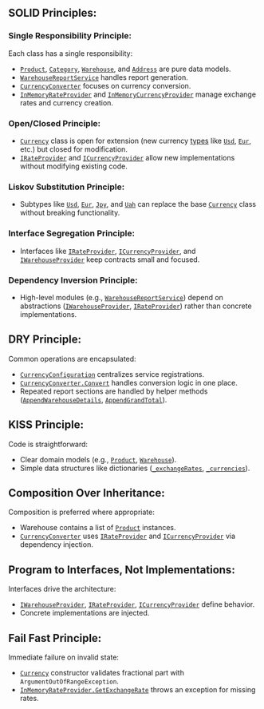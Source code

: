 ## SOLID Principles:

### Single Responsibility Principle:

Each class has a single responsibility:
- [`Product`](https://github.com/NikitaPolivanchuk/Software-Engineering/blob/162d2f3db82434681d8ea3e2287d51061a84fb5c/lab1/App/Entities/Product.cs), [`Category`](https://github.com/NikitaPolivanchuk/Software-Engineering/blob/162d2f3db82434681d8ea3e2287d51061a84fb5c/lab1/App/Entities/Category.cs), [`Warehouse`](https://github.com/NikitaPolivanchuk/Software-Engineering/blob/162d2f3db82434681d8ea3e2287d51061a84fb5c/lab1/App/Entities/Warehouse.cs), and [`Address`](https://github.com/NikitaPolivanchuk/Software-Engineering/blob/162d2f3db82434681d8ea3e2287d51061a84fb5c/lab1/App/ValueObjects/Address.cs) are pure data models.
- [`WarehouseReportService`](https://github.com/NikitaPolivanchuk/Software-Engineering/blob/162d2f3db82434681d8ea3e2287d51061a84fb5c/lab1/App/Services/WarehouseReportService.cs) handles report generation.
- [`CurrencyConverter`](https://github.com/NikitaPolivanchuk/Software-Engineering/blob/162d2f3db82434681d8ea3e2287d51061a84fb5c/lab1/Finance/Services/CurrencyConverter.cs) focuses on currency conversion.
- [`InMemoryRateProvider`](https://github.com/NikitaPolivanchuk/Software-Engineering/blob/162d2f3db82434681d8ea3e2287d51061a84fb5c/lab1/Finance/Providers/InMemoryRateProvider.cs) and [`InMemoryCurrencyProvider`](https://github.com/NikitaPolivanchuk/Software-Engineering/blob/162d2f3db82434681d8ea3e2287d51061a84fb5c/lab1/Finance/Providers/InMemoryCurrencyProvider.cs) manage exchange rates and currency creation.

### Open/Closed Principle:

- [`Currency`](https://github.com/NikitaPolivanchuk/Software-Engineering/blob/162d2f3db82434681d8ea3e2287d51061a84fb5c/lab1/Finance/Models/Currency.cs) class is open for extension (new currency [types](https://github.com/NikitaPolivanchuk/Software-Engineering/tree/main/lab1/App/ValueObjects/Currencies) like [`Usd`](https://github.com/NikitaPolivanchuk/Software-Engineering/blob/162d2f3db82434681d8ea3e2287d51061a84fb5c/lab1/App/ValueObjects/Currencies/Usd.cs), [`Eur`](https://github.com/NikitaPolivanchuk/Software-Engineering/blob/162d2f3db82434681d8ea3e2287d51061a84fb5c/lab1/App/ValueObjects/Currencies/Eur.cs), etc.) but closed for modification.
- [`IRateProvider`](https://github.com/NikitaPolivanchuk/Software-Engineering/blob/162d2f3db82434681d8ea3e2287d51061a84fb5c/lab1/Finance/Providers/IRateProvider.cs) and [`ICurrencyProvider`](https://github.com/NikitaPolivanchuk/Software-Engineering/blob/162d2f3db82434681d8ea3e2287d51061a84fb5c/lab1/Finance/Providers/ICurrencyProvider.cs) allow new implementations without modifying existing code.

### Liskov Substitution Principle:

- Subtypes like [`Usd`](https://github.com/NikitaPolivanchuk/Software-Engineering/blob/162d2f3db82434681d8ea3e2287d51061a84fb5c/lab1/App/ValueObjects/Currencies/Usd.cs), [`Eur`](https://github.com/NikitaPolivanchuk/Software-Engineering/blob/162d2f3db82434681d8ea3e2287d51061a84fb5c/lab1/App/ValueObjects/Currencies/Eur.cs), [`Jpy`](https://github.com/NikitaPolivanchuk/Software-Engineering/blob/162d2f3db82434681d8ea3e2287d51061a84fb5c/lab1/App/ValueObjects/Currencies/Jpy.cs), and [`Uah`](https://github.com/NikitaPolivanchuk/Software-Engineering/blob/162d2f3db82434681d8ea3e2287d51061a84fb5c/lab1/App/ValueObjects/Currencies/Uah.cs) can replace the base [`Currency`](https://github.com/NikitaPolivanchuk/Software-Engineering/blob/162d2f3db82434681d8ea3e2287d51061a84fb5c/lab1/Finance/Models/Currency.cs) class without breaking functionality.

### Interface Segregation Principle:

- Interfaces like [`IRateProvider`](https://github.com/NikitaPolivanchuk/Software-Engineering/blob/162d2f3db82434681d8ea3e2287d51061a84fb5c/lab1/Finance/Providers/IRateProvider.cs), [`ICurrencyProvider`](https://github.com/NikitaPolivanchuk/Software-Engineering/blob/162d2f3db82434681d8ea3e2287d51061a84fb5c/lab1/Finance/Providers/ICurrencyProvider.cs), and [`IWarehouseProvider`](https://github.com/NikitaPolivanchuk/Software-Engineering/blob/162d2f3db82434681d8ea3e2287d51061a84fb5c/lab1/App/Providers/IWarehouseProvider.cs) keep contracts small and focused.

### Dependency Inversion Principle:

- High-level modules (e.g., [`WarehouseReportService`](https://github.com/NikitaPolivanchuk/Software-Engineering/blob/162d2f3db82434681d8ea3e2287d51061a84fb5c/lab1/App/Services/WarehouseReportService.cs#L11)) depend on abstractions ([`IWarehouseProvider`](https://github.com/NikitaPolivanchuk/Software-Engineering/blob/162d2f3db82434681d8ea3e2287d51061a84fb5c/lab1/App/Providers/IWarehouseProvider.cs), [`IRateProvider`](https://github.com/NikitaPolivanchuk/Software-Engineering/blob/162d2f3db82434681d8ea3e2287d51061a84fb5c/lab1/Finance/Providers/IRateProvider.cs)) rather than concrete implementations.

## DRY Principle:

Common operations are encapsulated:
- [`CurrencyConfiguration`](https://github.com/NikitaPolivanchuk/Software-Engineering/blob/main/lab1/App/DependencyInjection/CurrencyConfiguration.cs) centralizes service registrations.
- [`CurrencyConverter.Convert`](https://github.com/NikitaPolivanchuk/Software-Engineering/blob/162d2f3db82434681d8ea3e2287d51061a84fb5c/lab1/Finance/Services/CurrencyConverter.cs#L17) handles conversion logic in one place.
- Repeated report sections are handled by helper methods ([`AppendWarehouseDetails`](https://github.com/NikitaPolivanchuk/Software-Engineering/blob/162d2f3db82434681d8ea3e2287d51061a84fb5c/lab1/App/Services/WarehouseReportService.cs#L47), [`AppendGrandTotal`](https://github.com/NikitaPolivanchuk/Software-Engineering/blob/162d2f3db82434681d8ea3e2287d51061a84fb5c/lab1/App/Services/WarehouseReportService.cs#L75)).

## KISS Principle:

Code is straightforward:
- Clear domain models (e.g., [`Product`](https://github.com/NikitaPolivanchuk/Software-Engineering/blob/162d2f3db82434681d8ea3e2287d51061a84fb5c/lab1/App/Entities/Product.cs#L5), [`Warehouse`](https://github.com/NikitaPolivanchuk/Software-Engineering/blob/main/lab1/App/Entities/Warehouse.cs)).
- Simple data structures like dictionaries ([`_exchangeRates`](https://github.com/NikitaPolivanchuk/Software-Engineering/blob/162d2f3db82434681d8ea3e2287d51061a84fb5c/lab1/Finance/Providers/InMemoryRateProvider.cs#L7), [`_currencies`](https://github.com/NikitaPolivanchuk/Software-Engineering/blob/162d2f3db82434681d8ea3e2287d51061a84fb5c/lab1/Finance/Providers/InMemoryCurrencyProvider.cs#L7)).

## Composition Over Inheritance:

Composition is preferred where appropriate:
- Warehouse contains a list of [`Product`](https://github.com/NikitaPolivanchuk/Software-Engineering/blob/162d2f3db82434681d8ea3e2287d51061a84fb5c/lab1/App/Entities/Product.cs#L5) instances.
- [`CurrencyConverter`](https://github.com/NikitaPolivanchuk/Software-Engineering/blob/main/lab1/Finance/Services/CurrencyConverter.cs) uses [`IRateProvider`](https://github.com/NikitaPolivanchuk/Software-Engineering/blob/162d2f3db82434681d8ea3e2287d51061a84fb5c/lab1/Finance/Services/CurrencyConverter.cs#L8) and [`ICurrencyProvider`](https://github.com/NikitaPolivanchuk/Software-Engineering/blob/162d2f3db82434681d8ea3e2287d51061a84fb5c/lab1/Finance/Services/CurrencyConverter.cs#L9) via dependency injection.

## Program to Interfaces, Not Implementations:

Interfaces drive the architecture:
- [`IWarehouseProvider`](https://github.com/NikitaPolivanchuk/Software-Engineering/blob/162d2f3db82434681d8ea3e2287d51061a84fb5c/lab1/App/Providers/IWarehouseProvider.cs#L5), [`IRateProvider`](https://github.com/NikitaPolivanchuk/Software-Engineering/blob/162d2f3db82434681d8ea3e2287d51061a84fb5c/lab1/Finance/Providers/IRateProvider.cs#L5), [`ICurrencyProvider`](https://github.com/NikitaPolivanchuk/Software-Engineering/blob/162d2f3db82434681d8ea3e2287d51061a84fb5c/lab1/Finance/Providers/ICurrencyProvider.cs#L5) define behavior.
- Concrete implementations are injected.

## Fail Fast Principle:

Immediate failure on invalid state:
- [`Currency`](https://github.com/NikitaPolivanchuk/Software-Engineering/blob/162d2f3db82434681d8ea3e2287d51061a84fb5c/lab1/Finance/Models/Currency.cs#L13) constructor validates fractional part with `ArgumentOutOfRangeException`.
- [`InMemoryRateProvider.GetExchangeRate`](https://github.com/NikitaPolivanchuk/Software-Engineering/blob/162d2f3db82434681d8ea3e2287d51061a84fb5c/lab1/Finance/Providers/InMemoryRateProvider.cs#L23) throws an exception for missing rates.

